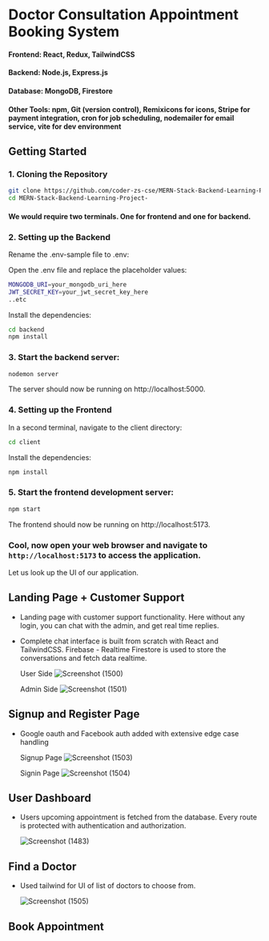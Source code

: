# Doctor Consultation Appointment Booking System

#### Frontend: React, Redux, TailwindCSS

#### Backend: Node.js, Express.js

#### Database: MongoDB, Firestore

#### Other Tools: npm, Git (version control), Remixicons for icons, Stripe for payment integration, cron for job scheduling, nodemailer for email service, vite for dev environment


## Getting Started

### 1. Cloning the Repository

```bash
git clone https://github.com/coder-zs-cse/MERN-Stack-Backend-Learning-Project-.git
cd MERN-Stack-Backend-Learning-Project-
```

#### We would require two terminals. One for frontend and one for backend.

### 2. Setting up the Backend


Rename the .env-sample file to .env:

Open the .env file and replace the placeholder values:
```bash
MONGODB_URI=your_mongodb_uri_here
JWT_SECRET_KEY=your_jwt_secret_key_here
..etc
```
Install the dependencies:
```bash
cd backend
npm install
```

### 3. Start the backend server:
```bash
nodemon server
```
The server should now be running on http://localhost:5000.

### 4. Setting up the Frontend
In a second terminal, navigate to the client directory:
```bash
cd client
```

Install the dependencies:
```bash
npm install
```

### 5. Start the frontend development server:
```bash
npm start
```
The frontend should now be running on http://localhost:5173.

### Cool, now open your web browser and navigate to `http://localhost:5173` to access the application.

Let us look up the UI of our application.

## Landing Page + Customer Support
- Landing page with customer support functionality. Here without any login, you can chat with the admin, and get real time replies.
- Complete chat interface is built from scratch with React and TailwindCSS. Firebase - Realtime Firestore is used to store the conversations and fetch data realtime.
  
  User Side
  ![Screenshot (1500)](https://github.com/user-attachments/assets/a1d795bf-606f-48c8-b493-04183d2ca3c5)

  Admin Side
  ![Screenshot (1501)](https://github.com/user-attachments/assets/d417f863-1696-4e94-8629-fe70ef3badb5)


## Signup and Register Page
- Google oauth and Facebook auth added with extensive edge case handling

  Signup Page
  ![Screenshot (1503)](https://github.com/user-attachments/assets/bbc599a4-0b7e-4e4c-b505-59aff26d0a91)

  Signin Page
  ![Screenshot (1504)](https://github.com/user-attachments/assets/75f956cc-eb06-4f9b-a0af-74a54d93a239)

## User Dashboard
- Users upcoming appointment is fetched from the database. Every route is protected with authentication and authorization.

  ![Screenshot (1483)](https://github.com/user-attachments/assets/02bc4c66-11c4-4226-899f-37ce3cedb26e)

## Find a Doctor
- Used tailwind for UI of list of doctors to choose from.

  ![Screenshot (1505)](https://github.com/user-attachments/assets/eacdf2ea-f872-4330-9c86-d88d97d301ce)

## Book Appointment


